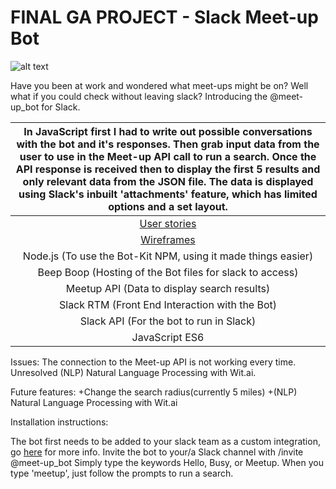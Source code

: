 # FINAL GA PROJECT - Slack Meet-up Bot

![alt text](http://i.imgur.com/klFxsAu.png "Slack meetup bot screen shot")

Have you been at work and wondered what meet-ups might be on? Well what if you could check without leaving slack? Introducing the @meet-up_bot for Slack.

|In JavaScript first I had to write out possible conversations with the bot and it's responses. Then grab input data from the user to use in the Meet-up API call to run a search. Once the API response is received then to display the first 5 results and only relevant data from the JSON file. The data is displayed using Slack's inbuilt 'attachments' feature, which has limited options and a set layout.|
| :------------------------------------:|
| [User stories](https://) |
| [Wireframes](https://) |
| Node.js (To use the Bot-Kit NPM, using it made things easier) |
| Beep Boop (Hosting of the Bot files for slack to access) |
| Meetup API (Data to display search results)|
| Slack RTM (Front End Interaction with the Bot)|
| Slack API (For the bot to run in Slack)|
| JavaScript ES6 |

Issues:
The connection to the Meet-up API is not working every time.
Unresolved (NLP) Natural Language Processing with Wit.ai.

Future features:
+Change the search radius(currently 5 miles)
+(NLP) Natural Language Processing with Wit.ai

Installation instructions:

The bot first needs to be added to your slack team as a custom integration, go [here](https://api.slack.com/custom-integrations) for more info.
Invite the bot to your/a Slack channel with /invite @meet-up_bot
Simply type the keywords Hello, Busy, or Meetup.
When you type 'meetup', just follow the prompts to run a search.
